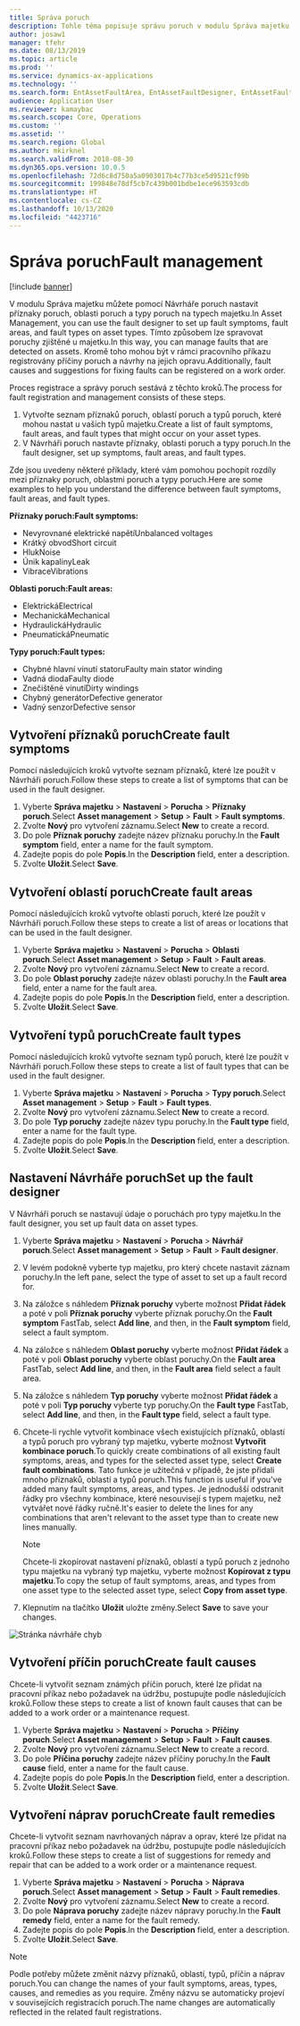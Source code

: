 ```yaml
---
title: Správa poruch
description: Tohle téma popisuje správu poruch v modulu Správa majetku.
author: josaw1
manager: tfehr
ms.date: 08/13/2019
ms.topic: article
ms.prod: ''
ms.service: dynamics-ax-applications
ms.technology: ''
ms.search.form: EntAssetFaultArea, EntAssetFaultDesigner, EntAssetFaultCopyFromObjectType, EntAssetFaultRemedy, EntAssetObjectFaultRelationRequestInfoPart, EntAssetObjectFaultRelationWorkOrderInfoPart, EntAssetFaultCreateCombinations, EntAssetObjectFaultSymptom, EntAssetObjectFaultSymptomListPage, EntAssetFaultType, EntAssetFaultSymptom, EntAssetFaultCause
audience: Application User
ms.reviewer: kamaybac
ms.search.scope: Core, Operations
ms.custom: ''
ms.assetid: ''
ms.search.region: Global
ms.author: mkirknel
ms.search.validFrom: 2018-08-30
ms.dyn365.ops.version: 10.0.5
ms.openlocfilehash: 72d6c8d750a5a0903017b4c77b3ce5d9521cf99b
ms.sourcegitcommit: 199848e78df5cb7c439b001bdbe1ece963593cdb
ms.translationtype: HT
ms.contentlocale: cs-CZ
ms.lasthandoff: 10/13/2020
ms.locfileid: "4423716"
---
```

# <a name="fault-management"></a><span data-ttu-id="d08fa-103">Správa poruch</span><span class="sxs-lookup"><span data-stu-id="d08fa-103">Fault management</span></span>

[!include [banner](../../includes/banner.md)]

 

<span data-ttu-id="d08fa-104">V modulu Správa majetku můžete pomocí Návrháře poruch nastavit příznaky poruch, oblasti poruch a typy poruch na typech majetku.</span><span class="sxs-lookup"><span data-stu-id="d08fa-104">In Asset Management, you can use the fault designer to set up fault symptoms, fault areas, and fault types on asset types.</span></span> <span data-ttu-id="d08fa-105">Tímto způsobem lze spravovat poruchy zjištěné u majetku.</span><span class="sxs-lookup"><span data-stu-id="d08fa-105">In this way, you can manage faults that are detected on assets.</span></span> <span data-ttu-id="d08fa-106">Kromě toho mohou být v rámci pracovního příkazu registrovány příčiny poruch a návrhy na jejich opravu.</span><span class="sxs-lookup"><span data-stu-id="d08fa-106">Additionally, fault causes and suggestions for fixing faults can be registered on a work order.</span></span>

<span data-ttu-id="d08fa-107">Proces registrace a správy poruch sestává z těchto kroků.</span><span class="sxs-lookup"><span data-stu-id="d08fa-107">The process for fault registration and management consists of these steps.</span></span>

1. <span data-ttu-id="d08fa-108">Vytvořte seznam příznaků poruch, oblastí poruch a typů poruch, které mohou nastat u vašich typů majetku.</span><span class="sxs-lookup"><span data-stu-id="d08fa-108">Create a list of fault symptoms, fault areas, and fault types that might occur on your asset types.</span></span>
2. <span data-ttu-id="d08fa-109">V Návrháři poruch nastavte příznaky, oblasti poruch a typy poruch.</span><span class="sxs-lookup"><span data-stu-id="d08fa-109">In the fault designer, set up symptoms, fault areas, and fault types.</span></span>

<span data-ttu-id="d08fa-110">Zde jsou uvedeny některé příklady, které vám pomohou pochopit rozdíly mezi příznaky poruch, oblastmi poruch a typy poruch.</span><span class="sxs-lookup"><span data-stu-id="d08fa-110">Here are some examples to help you understand the difference between fault symptoms, fault areas, and fault types.</span></span>

<span data-ttu-id="d08fa-111">**Příznaky poruch:**</span><span class="sxs-lookup"><span data-stu-id="d08fa-111">**Fault symptoms:**</span></span>

- <span data-ttu-id="d08fa-112">Nevyrovnané elektrické napětí</span><span class="sxs-lookup"><span data-stu-id="d08fa-112">Unbalanced voltages</span></span>
- <span data-ttu-id="d08fa-113">Krátký obvod</span><span class="sxs-lookup"><span data-stu-id="d08fa-113">Short circuit</span></span>
- <span data-ttu-id="d08fa-114">Hluk</span><span class="sxs-lookup"><span data-stu-id="d08fa-114">Noise</span></span>
- <span data-ttu-id="d08fa-115">Únik kapaliny</span><span class="sxs-lookup"><span data-stu-id="d08fa-115">Leak</span></span>
- <span data-ttu-id="d08fa-116">Vibrace</span><span class="sxs-lookup"><span data-stu-id="d08fa-116">Vibrations</span></span>

<span data-ttu-id="d08fa-117">**Oblasti poruch:**</span><span class="sxs-lookup"><span data-stu-id="d08fa-117">**Fault areas:**</span></span>

- <span data-ttu-id="d08fa-118">Elektrická</span><span class="sxs-lookup"><span data-stu-id="d08fa-118">Electrical</span></span>
- <span data-ttu-id="d08fa-119">Mechanická</span><span class="sxs-lookup"><span data-stu-id="d08fa-119">Mechanical</span></span>
- <span data-ttu-id="d08fa-120">Hydraulická</span><span class="sxs-lookup"><span data-stu-id="d08fa-120">Hydraulic</span></span>
- <span data-ttu-id="d08fa-121">Pneumatická</span><span class="sxs-lookup"><span data-stu-id="d08fa-121">Pneumatic</span></span>

<span data-ttu-id="d08fa-122">**Typy poruch:**</span><span class="sxs-lookup"><span data-stu-id="d08fa-122">**Fault types:**</span></span>

- <span data-ttu-id="d08fa-123">Chybné hlavní vinutí statoru</span><span class="sxs-lookup"><span data-stu-id="d08fa-123">Faulty main stator winding</span></span>
- <span data-ttu-id="d08fa-124">Vadná dioda</span><span class="sxs-lookup"><span data-stu-id="d08fa-124">Faulty diode</span></span>
- <span data-ttu-id="d08fa-125">Znečištěné vinutí</span><span class="sxs-lookup"><span data-stu-id="d08fa-125">Dirty windings</span></span>
- <span data-ttu-id="d08fa-126">Chybný generátor</span><span class="sxs-lookup"><span data-stu-id="d08fa-126">Defective generator</span></span>
- <span data-ttu-id="d08fa-127">Vadný senzor</span><span class="sxs-lookup"><span data-stu-id="d08fa-127">Defective sensor</span></span>

## <a name="create-fault-symptoms"></a><span data-ttu-id="d08fa-128">Vytvoření příznaků poruch</span><span class="sxs-lookup"><span data-stu-id="d08fa-128">Create fault symptoms</span></span>

<span data-ttu-id="d08fa-129">Pomocí následujících kroků vytvořte seznam příznaků, které lze použít v Návrháři poruch.</span><span class="sxs-lookup"><span data-stu-id="d08fa-129">Follow these steps to create a list of symptoms that can be used in the fault designer.</span></span>

1. <span data-ttu-id="d08fa-130">Vyberte **Správa majetku** \> **Nastavení** \> **Porucha** \> **Příznaky poruch**.</span><span class="sxs-lookup"><span data-stu-id="d08fa-130">Select **Asset management** \> **Setup** \> **Fault** \> **Fault symptoms**.</span></span>
2. <span data-ttu-id="d08fa-131">Zvolte **Nový** pro vytvoření záznamu.</span><span class="sxs-lookup"><span data-stu-id="d08fa-131">Select **New** to create a record.</span></span>
3. <span data-ttu-id="d08fa-132">Do pole **Příznak poruchy** zadejte název příznaku poruchy.</span><span class="sxs-lookup"><span data-stu-id="d08fa-132">In the **Fault symptom** field, enter a name for the fault symptom.</span></span>
4. <span data-ttu-id="d08fa-133">Zadejte popis do pole **Popis**.</span><span class="sxs-lookup"><span data-stu-id="d08fa-133">In the **Description** field, enter a description.</span></span>
5. <span data-ttu-id="d08fa-134">Zvolte **Uložit**.</span><span class="sxs-lookup"><span data-stu-id="d08fa-134">Select **Save**.</span></span>

## <a name="create-fault-areas"></a><span data-ttu-id="d08fa-135">Vytvoření oblastí poruch</span><span class="sxs-lookup"><span data-stu-id="d08fa-135">Create fault areas</span></span>

<span data-ttu-id="d08fa-136">Pomocí následujících kroků vytvořte oblasti poruch, které lze použít v Návrháři poruch.</span><span class="sxs-lookup"><span data-stu-id="d08fa-136">Follow these steps to create a list of areas or locations that can be used in the fault designer.</span></span>

1. <span data-ttu-id="d08fa-137">Vyberte **Správa majetku** \> **Nastavení** \> **Porucha** \> **Oblasti poruch**.</span><span class="sxs-lookup"><span data-stu-id="d08fa-137">Select **Asset management** \> **Setup** \> **Fault** \> **Fault areas**.</span></span>
2. <span data-ttu-id="d08fa-138">Zvolte **Nový** pro vytvoření záznamu.</span><span class="sxs-lookup"><span data-stu-id="d08fa-138">Select **New** to create a record.</span></span>
3. <span data-ttu-id="d08fa-139">Do pole **Oblast poruchy** zadejte název oblasti poruchy.</span><span class="sxs-lookup"><span data-stu-id="d08fa-139">In the **Fault area** field, enter a name for the fault area.</span></span>
4. <span data-ttu-id="d08fa-140">Zadejte popis do pole **Popis**.</span><span class="sxs-lookup"><span data-stu-id="d08fa-140">In the **Description** field, enter a description.</span></span>
5. <span data-ttu-id="d08fa-141">Zvolte **Uložit**.</span><span class="sxs-lookup"><span data-stu-id="d08fa-141">Select **Save**.</span></span>

## <a name="create-fault-types"></a><span data-ttu-id="d08fa-142">Vytvoření typů poruch</span><span class="sxs-lookup"><span data-stu-id="d08fa-142">Create fault types</span></span>

<span data-ttu-id="d08fa-143">Pomocí následujících kroků vytvořte seznam typů poruch, které lze použít v Návrháři poruch.</span><span class="sxs-lookup"><span data-stu-id="d08fa-143">Follow these steps to create a list of fault types that can be used in the fault designer.</span></span>

1. <span data-ttu-id="d08fa-144">Vyberte **Správa majetku** \> **Nastavení** \> **Porucha** \> **Typy poruch**.</span><span class="sxs-lookup"><span data-stu-id="d08fa-144">Select **Asset management** \> **Setup** \> **Fault** \> **Fault types**.</span></span>
2. <span data-ttu-id="d08fa-145">Zvolte **Nový** pro vytvoření záznamu.</span><span class="sxs-lookup"><span data-stu-id="d08fa-145">Select **New** to create a record.</span></span>
3. <span data-ttu-id="d08fa-146">Do pole **Typ poruchy** zadejte název typu poruchy.</span><span class="sxs-lookup"><span data-stu-id="d08fa-146">In the **Fault type** field, enter a name for the fault type.</span></span>
4. <span data-ttu-id="d08fa-147">Zadejte popis do pole **Popis**.</span><span class="sxs-lookup"><span data-stu-id="d08fa-147">In the **Description** field, enter a description.</span></span>
5. <span data-ttu-id="d08fa-148">Zvolte **Uložit**.</span><span class="sxs-lookup"><span data-stu-id="d08fa-148">Select **Save**.</span></span>

## <a name="set-up-the-fault-designer"></a><span data-ttu-id="d08fa-149">Nastavení Návrháře poruch</span><span class="sxs-lookup"><span data-stu-id="d08fa-149">Set up the fault designer</span></span>

<span data-ttu-id="d08fa-150">V Návrháři poruch se nastavují údaje o poruchách pro typy majetku.</span><span class="sxs-lookup"><span data-stu-id="d08fa-150">In the fault designer, you set up fault data on asset types.</span></span>

1. <span data-ttu-id="d08fa-151">Vyberte **Správa majetku** \> **Nastavení** \> **Porucha** \> **Návrhář poruch**.</span><span class="sxs-lookup"><span data-stu-id="d08fa-151">Select **Asset management** \> **Setup** \> **Fault** \> **Fault designer**.</span></span>
2. <span data-ttu-id="d08fa-152">V levém podokně vyberte typ majetku, pro který chcete nastavit záznam poruchy.</span><span class="sxs-lookup"><span data-stu-id="d08fa-152">In the left pane, select the type of asset to set up a fault record for.</span></span>
3. <span data-ttu-id="d08fa-153">Na záložce s náhledem **Příznak poruchy** vyberte možnost **Přidat řádek** a poté v poli **Příznak poruchy** vyberte příznak poruchy.</span><span class="sxs-lookup"><span data-stu-id="d08fa-153">On the **Fault symptom** FastTab, select **Add line**, and then, in the **Fault symptom** field, select a fault symptom.</span></span>
4. <span data-ttu-id="d08fa-154">Na záložce s náhledem **Oblast poruchy** vyberte možnost **Přidat řádek** a poté v poli **Oblast poruchy** vyberte oblast poruchy.</span><span class="sxs-lookup"><span data-stu-id="d08fa-154">On the **Fault area** FastTab, select **Add line**, and then, in the **Fault area** field select a fault area.</span></span>
5. <span data-ttu-id="d08fa-155">Na záložce s náhledem **Typ poruchy** vyberte možnost **Přidat řádek** a poté v poli **Typ poruchy** vyberte typ poruchy.</span><span class="sxs-lookup"><span data-stu-id="d08fa-155">On the **Fault type** FastTab, select **Add line**, and then, in the **Fault type** field, select a fault type.</span></span>
6. <span data-ttu-id="d08fa-156">Chcete-li rychle vytvořit kombinace všech existujících příznaků, oblastí a typů poruch pro vybraný typ majetku, vyberte možnost **Vytvořit kombinace poruch**.</span><span class="sxs-lookup"><span data-stu-id="d08fa-156">To quickly create combinations of all existing fault symptoms, areas, and types for the selected asset type, select **Create fault combinations**.</span></span> <span data-ttu-id="d08fa-157">Tato funkce je užitečná v případě, že jste přidali mnoho příznaků, oblastí a typů poruch.</span><span class="sxs-lookup"><span data-stu-id="d08fa-157">This function is useful if you've added many fault symptoms, areas, and types.</span></span> <span data-ttu-id="d08fa-158">Je jednodušší odstranit řádky pro všechny kombinace, které nesouvisejí s typem majetku, než vytvářet nové řádky ručně.</span><span class="sxs-lookup"><span data-stu-id="d08fa-158">It's easier to delete the lines for any combinations that aren't relevant to the asset type than to create new lines manually.</span></span>

    > [!NOTE]
    > <span data-ttu-id="d08fa-159">Chcete-li zkopírovat nastavení příznaků, oblastí a typů poruch z jednoho typu majetku na vybraný typ majetku, vyberte možnost **Kopírovat z typu majetku**.</span><span class="sxs-lookup"><span data-stu-id="d08fa-159">To copy the setup of fault symptoms, areas, and types from one asset type to the selected asset type, select **Copy from asset type**.</span></span>

7. <span data-ttu-id="d08fa-160">Klepnutím na tlačítko **Uložit** uložte změny.</span><span class="sxs-lookup"><span data-stu-id="d08fa-160">Select **Save** to save your changes.</span></span>

![Stránka návrháře chyb](media/21-setup-for-work-orders.png)

## <a name="create-fault-causes"></a><span data-ttu-id="d08fa-162">Vytvoření příčin poruch</span><span class="sxs-lookup"><span data-stu-id="d08fa-162">Create fault causes</span></span>

<span data-ttu-id="d08fa-163">Chcete-li vytvořit seznam známých příčin poruch, které lze přidat na pracovní příkaz nebo požadavek na údržbu, postupujte podle následujících kroků.</span><span class="sxs-lookup"><span data-stu-id="d08fa-163">Follow these steps to create a list of known fault causes that can be added to a work order or a maintenance request.</span></span>

1. <span data-ttu-id="d08fa-164">Vyberte **Správa majetku** \> **Nastavení** \> **Porucha** \> **Příčiny poruch**.</span><span class="sxs-lookup"><span data-stu-id="d08fa-164">Select **Asset management** \> **Setup** \> **Fault** \> **Fault causes**.</span></span>
2. <span data-ttu-id="d08fa-165">Zvolte **Nový** pro vytvoření záznamu.</span><span class="sxs-lookup"><span data-stu-id="d08fa-165">Select **New** to create a record.</span></span>
3. <span data-ttu-id="d08fa-166">Do pole **Příčina poruchy** zadejte název příčiny poruchy.</span><span class="sxs-lookup"><span data-stu-id="d08fa-166">In the **Fault cause** field, enter a name for the fault cause.</span></span>
4. <span data-ttu-id="d08fa-167">Zadejte popis do pole **Popis**.</span><span class="sxs-lookup"><span data-stu-id="d08fa-167">In the **Description** field, enter a description.</span></span>
5. <span data-ttu-id="d08fa-168">Zvolte **Uložit**.</span><span class="sxs-lookup"><span data-stu-id="d08fa-168">Select **Save**.</span></span>

## <a name="create-fault-remedies"></a><span data-ttu-id="d08fa-169">Vytvoření náprav poruch</span><span class="sxs-lookup"><span data-stu-id="d08fa-169">Create fault remedies</span></span>

<span data-ttu-id="d08fa-170">Chcete-li vytvořit seznam navrhovaných náprav a oprav, které lze přidat na pracovní příkaz nebo požadavek na údržbu, postupujte podle následujících kroků.</span><span class="sxs-lookup"><span data-stu-id="d08fa-170">Follow these steps to create a list of suggestions for remedy and repair that can be added to a work order or a maintenance request.</span></span>

1. <span data-ttu-id="d08fa-171">Vyberte **Správa majetku** \> **Nastavení** \> **Porucha** \> **Náprava poruch**.</span><span class="sxs-lookup"><span data-stu-id="d08fa-171">Select **Asset management** \> **Setup** \> **Fault** \> **Fault remedies**.</span></span>
2. <span data-ttu-id="d08fa-172">Zvolte **Nový** pro vytvoření záznamu.</span><span class="sxs-lookup"><span data-stu-id="d08fa-172">Select **New** to create a record.</span></span>
3. <span data-ttu-id="d08fa-173">Do pole **Náprava poruchy** zadejte název nápravy poruchy.</span><span class="sxs-lookup"><span data-stu-id="d08fa-173">In the **Fault remedy** field, enter a name for the fault remedy.</span></span>
4. <span data-ttu-id="d08fa-174">Zadejte popis do pole **Popis**.</span><span class="sxs-lookup"><span data-stu-id="d08fa-174">In the **Description** field, enter a description.</span></span>
5. <span data-ttu-id="d08fa-175">Zvolte **Uložit**.</span><span class="sxs-lookup"><span data-stu-id="d08fa-175">Select **Save**.</span></span>

> [!NOTE]
> <span data-ttu-id="d08fa-176">Podle potřeby můžete změnit názvy příznaků, oblastí, typů, příčin a náprav poruch.</span><span class="sxs-lookup"><span data-stu-id="d08fa-176">You can change the names of your fault symptoms, areas, types, causes, and remedies as you require.</span></span> <span data-ttu-id="d08fa-177">Změny názvu se automaticky projeví v souvisejících registracích poruch.</span><span class="sxs-lookup"><span data-stu-id="d08fa-177">The name changes are automatically reflected in the related fault registrations.</span></span>
